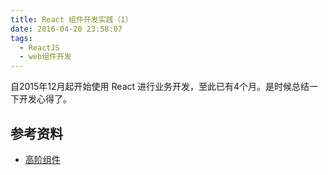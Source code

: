```yaml
---
title: React 组件开发实践（1）
date: 2016-04-20 23:58:07
tags:
  - ReactJS
  - web组件开发
---
```


自2015年12月起开始使用 React 进行业务开发，至此已有4个月。是时候总结一下开发心得了。

<!-- more -->

## 参考资料
+ [高阶组件](http://jamesknelson.com/structuring-react-applications-higher-order-components/)